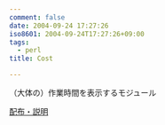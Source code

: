 ```yaml
---
comment: false
date: 2004-09-24 17:27:26
iso8601: 2004-09-24T17:27:26+09:00
tags:
  - perl
title: Cost

---
```


<div class="entry-body">
  <p>（大体の）作業時間を表示するモジュール</p>

  <p><a href="https://www.nqou.net">配布・説明</a></p>
</div>
